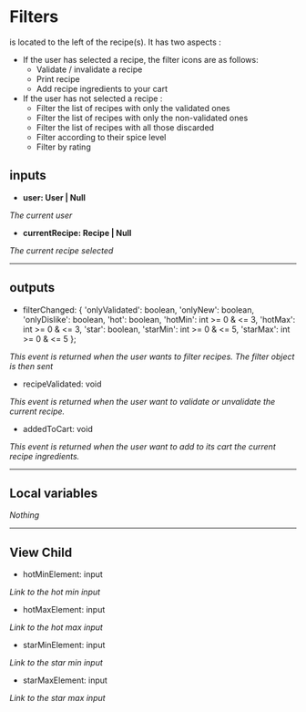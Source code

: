 # **Filters**

is located to the left of the recipe(s). It has two aspects :
- If the user has selected a recipe, the filter icons are as follows:
  - Validate / invalidate a recipe
  - Print recipe
  - Add recipe ingredients to your cart
- If the user has not selected a recipe :
  - Filter the list of recipes with only the validated ones
  - Filter the list of recipes with only the non-validated ones
  - Filter the list of recipes with all those discarded
  - Filter according to their spice level
  - Filter by rating

## **inputs**

- **user: User | Null**

*The current user*

- **currentRecipe: Recipe | Null**

*The current recipe selected*

----------
## **outputs**

- filterChanged: {
      'onlyValidated': boolean,
      'onlyNew': boolean,
      'onlyDislike': boolean,
      'hot': boolean,
      'hotMin': int >= 0 & <= 3,
      'hotMax': int >= 0 & <= 3,
      'star': boolean,
      'starMin': int >= 0 & <= 5,
      'starMax': int >= 0 & <= 5
    };

*This event is returned when the user wants to filter recipes. The filter object is then sent*

- recipeValidated: void

*This event is returned when the user want to validate or unvalidate the current recipe.*

- addedToCart: void

*This event is returned when the user want to add to its cart the current recipe ingredients.*

----------
## **Local variables**

*Nothing*

----------
## **View Child**

- hotMinElement: input

*Link to the hot min input*

- hotMaxElement: input

*Link to the hot max input*

- starMinElement: input

*Link to the star min input*

- starMaxElement: input

*Link to the star max input*